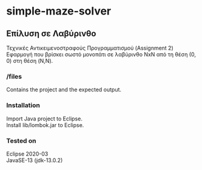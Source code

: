 # simple-maze-solver

## Επίλυση σε Λαβύρινθο
Τεχνικές Αντικειμενοστραφούς Προγραμματισμού (Assignment 2)  
Εφαρμογή που βρίσκει σωστό μονοπάτι σε λαβύρινθο NxN από τη θέση (0, 0) στη θέση (N,N).

### /files
Contains the project and the expected output.

### Installation
Import Java project to Eclipse.  
Install lib/lombok.jar to Eclipse.

### Tested on
Eclipse 2020-03  
JavaSE-13 (jdk-13.0.2)
